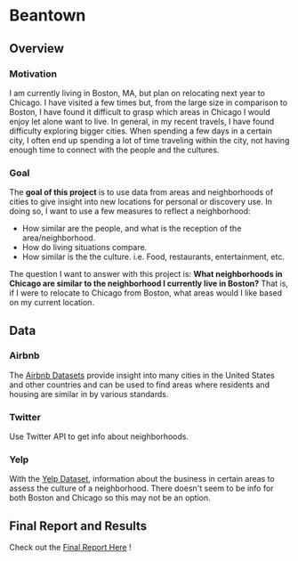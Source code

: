 # Beantown

## Overview

### Motivation

I am currently living in Boston, MA, but plan on relocating next year to Chicago. I have visited a few times but, from the large size in comparison to Boston, I have found it difficult to grasp which areas in Chicago I would enjoy let alone want to live. In general, in my recent travels, I have found difficulty exploring bigger cities. When spending a few days in a certain city, I often end up spending a lot of time traveling within the city, not having enough time to connect with the people and the cultures.

### Goal

The **goal of this project** is to use data from areas and neighborhoods of cities to give insight into new locations for personal or discovery use. In doing so, I want to use a few measures to reflect a neighborhood:

* How similar are the people, and what is the reception of the area/neighborhood.
* How do living situations compare.
* How similar is the the culture. i.e. Food, restaurants, entertainment, etc.

The question I want to answer with this project is: **What neighborhoods in Chicago are similar to the neighborhood I currently live in Boston?** That is, if I were to relocate to Chicago from Boston, what areas would I like based on my current location.


## Data

### Airbnb

The [Airbnb Datasets](http://insideairbnb.com/get-the-data.html) provide insight into many cities in the United States and other countries and can be used to find areas where residents and housing are similar in by various standards. 

### Twitter 

Use Twitter API to get info about neighborhoods. 

### Yelp

With the [Yelp Dataset](https://www.yelp.com/dataset), information about the business in certain areas to assess the culture of a neighborhood. There doesn't seem to be info for both Boston and Chicago so this may not be an option.

## Final Report and Results

Check out the [Final Report Here](https://github.com/wbdean/Beantown/blob/master/Report.pdf) !
